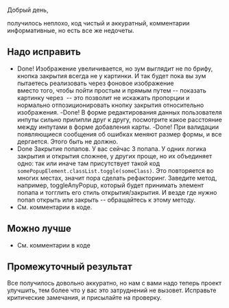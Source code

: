 Добрый день,

получилось неплохо, код чистый и аккуратный, комментарии информативные, но есть все же недочеты.

## Надо исправить
- Done! Изображение увеличивается, но зум выглядит не по брифу, кнопка закрытия всегда не у картинки. И так будет  пока вы зум пытаетесь реализовать через фоновое изображение <div> вместо того, чтобы пойти простым и прямым путем -- показать картинку через <img> -- это позволит не искажать пропорции и нормально отпозиционировать кнопку закрытия относительно изображения.
-Done! В форме редактирования данных пользователя инпуты сильно прилипли друг к другу, посмотрите какое расстояние между инпутами в форме добавления карты.
-Done! При валидации появляющиеся сообщения об ошибках меняют размер формы, и все дергается. Этого быть не должно.
- Done Закрытие попапов. У вас сейчас 3 попапа. У одних логика закрытия и открытия сложнее, у других проще, но их объединяет одно: так или иначе там присутствует такой код `somePopupElement.classList.toggle(someClass)`. Это повторяется во многих местах, значит пора сделать рефакторинг. Заведите метод, например, toggleAnyPopup, который будет принимать элемент попапа и тогглить его стиль открытия/закрытия. И везде где нужно попап открыть или закрыть -- обращайтесь к этому методу.
- См. комментарии в коде.

## Можно лучше
- См. комментарии в коде

## Промежуточный результат
Все получилось довольно аккуратно, но нам с вами надо теперь проект улучшить, тем более что у вас это затруднений не вызовет. Исправьте критические замечания, и присылайте на проверку.
